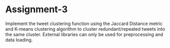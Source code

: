 # Assignment-3
Implement the tweet clustering function using the Jaccard Distance metric and K-means clustering algorithm to cluster redundant/repeated tweets into the same cluster. External libraries can only be used for preprocessing and data loading. 
